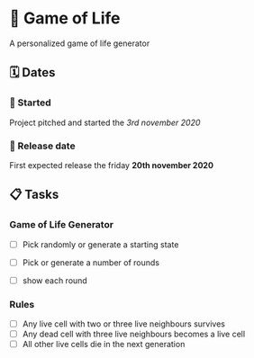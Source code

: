 # :dna: Game of Life 

A personalized game of life generator

## :spiral_calendar: Dates

### :rocket: Started 
Project pitched and started the _3rd november 2020_

### :dart: Release date 
First expected release the friday **20th november 2020** 


## :clipboard: Tasks

### Game of Life Generator

- [ ] Pick randomly or generate a starting state
- [ ] Pick or generate a number of rounds
- [ ] show each round


### Rules

- [ ] Any live cell with two or three live neighbours survives
- [ ] Any dead cell with three live neighbours becomes a live cell
- [ ] All other live cells die in the next generation
